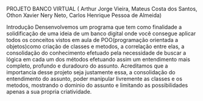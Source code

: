 PROJETO BANCO VIRTUAL ( Arthur Jorge Vieira, Mateus Costa dos Santos, Othon Xavier Nery Neto, Carlos Henrique Pessoa de Almeida)

Introdução
Densenvolvemos um programa que tem como finalidade a solidificação de uma ideia de um banco digital onde você consegue aplicar todos os conceitos vistos em aula de POO(programação orientada a objetos)como criação de classes e metodos, a correlação entre elas, a consolidação do conhecimento efetuado pela necessidade de buscar a lógica em cada um dos métodos efetuando assim um entendimento mais completo, profundo e duradouro do assunto. Acreditamos que a importancia desse projeto seja justamente essa, a consolidação do entendimento do assunto, poder manipular livremente as classes e os metodos, mostrando o dominio do assunto e limitando as possibilidades apenas a sua propria criatividade.
